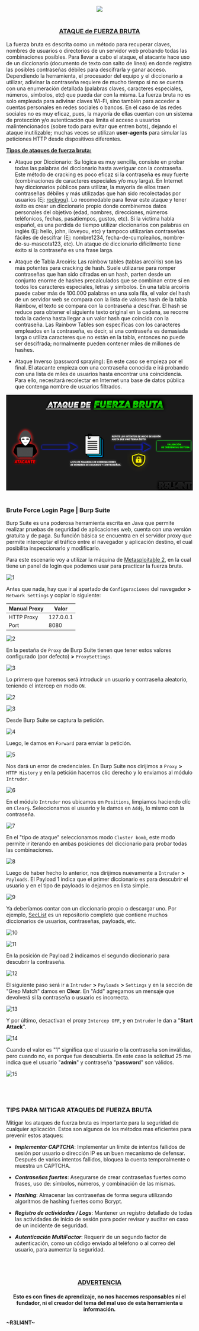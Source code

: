 <p align="center">
  <a href="https://github.com/DenverCoder1/readme-typing-svg"><img src="https://readme-typing-svg.herokuapp.com?font=Fira+Code&pause=1000&color=D1F700&width=630&lines=Ataque+de+Fuerza+Bruta+Login+Page+con+Burp+Suite"></a>
</p>

<h1 align="center"></h1>

<h3 align="center"><ins>ATAQUE de FUERZA BRUTA</ins></h3>

La fuerza bruta es descrita como un método para recuperar claves, nombres de usuarios o directorios de un servidor web probando todas las combinaciones posibles. Para llevar a cabo el ataque, el atacante hace uso de un diccionario (documento de texto con salto de línea) en donde registra las posibles contraseñas débiles para descifrarla y ganar acceso. Dependiendo la herramienta, el procesador del equipo y el diccionario a utilizar, adivinar la contraseña requiere de mucho tiempo si no se cuenta con una enumeración detallada (palabras claves, caracteres especiales, números, símbolos, etc) que pueda dar con la misma. La fuerza bruta no es solo empleada para adivinar claves Wi-Fi, sino también para acceder a cuentas personales en redes sociales o bancos. En el caso de las redes sociales no es muy eficaz, pues, la mayoría de ellas cuentan con un sistema de protección y/o autenticación que límita el acceso a usuarios malintencionados (sobre todo para evitar que entren bots), dejando el ataque inutilizable; muchas veces se utilizan **user-agents** para simular las peticiones HTTP desde dispositivos diferentes.

<ins>**Tipos de ataques de fuerza bruta:**</ins>

- Ataque por Diccionario: Su lógica es muy sencilla, consiste en probar todas las palabras del diccionario hasta averiguar con la contraseña. Este método de cracking es poco eficaz si la contraseña es muy fuerte (combinaciones de caracteres especiales y/o muy larga). En Internet hay diccionarios públicos para utilizar, la mayoría de ellos traen contraseñas débiles y más utilizadas que han sido recolectadas por usuarios (Ej: <a href="https://github.com/praetorian-inc/Hob0Rules/blob/master/wordlists/rockyou.txt.gz">rockyou</a>). Lo recomedable para llevar este ataque y tener éxito es crear un diccionario propio donde combinemos datos personales del objetivo (edad, nombres, direcciones, números teléfonicos, fechas, pasatiempos, gustos, etc). Si la víctima habla español, es una perdida de tiempo utilizar diccionarios con palabras en inglés (Ej: hello, john, iloveyou, etc) y tampoco utilizarían contraseñas fáciles de descifrar (Ej: nombre1234, fecha-de-cumpleaños, nombre-de-su-mascota123, etc). Un ataque de diccionario difícilmente tiene éxito si la contraseña es una frase larga.

- Ataque de Tabla Arcoíris: Las rainbow tables (tablas arcoíris) son las más potentes para cracking de hash. Suele utilizarse para romper contraseñas que han sido cifradas en un hash, parten desde un conjunto enorme de hashes precalculados que se combinan entre sí en todos los caracteres especiales, letras y símbolos. En una tabla arcoíris puede caber más de 100.000 palabras en una sola fila, el valor del hash de un servidor web se compara con la lista de valores hash de la tabla Rainbow, el texto se compara con la contraseña a descifrar. El hash se reduce para obtener el siguiente texto original en la cadena, se recorre toda la cadena hasta llegar a un valor hash que coincida con la contraseña. Las Rainbow Tables son específicas con los caracteres empleados en la contraseña, es decir, si una contraseña es demasiada larga o utiliza caracteres que no están en la tabla, entonces no puede ser descifrada; normalmente pueden contener miles de millones de hashes. 

- Ataque Inverso (password spraying): En este caso se empieza por el final. El atacante empieza con una contraseña conocida e irá probando con una lista de miles de usuarios hasta encontrar una coincidencia. Para ello, necesitará recolectar en Internet una base de datos pública que contenga nombre de usuarios filtrados.

<p align="center">
  <img src="https://github.com/R3LI4NT/articulos/blob/main/Pentesting/WEB/img/bruteForce.png">
</p>

<h1 align="center"></h1>

### Brute Force Login Page | Burp Suite

Burp Suite es una poderosa herramienta escrita en Java que permite realizar pruebas de seguridad de aplicaciones web, cuenta con una versión gratuita y de paga. Su función básica se encuentra en el servidor proxy que permite interceptar el tráfico entre el navegador y aplicación destino, el cual posibilita inspeccionarlo y modificarlo. 

Para este escenario voy a utilizar la máquina de <a href="https://github.com/R3LI4NT/ctf-retos/blob/main/1-%20Maquinas-Easy/Metasploitable_2.md">Metasploitable 2</a>, en la cual tiene un panel de login que podemos usar para practicar la fuerza bruta.

![1](https://github.com/R3LI4NT/articulos/assets/75953873/9f3f32c4-9eea-4e53-975f-a27c548369b5)

Antes que nada, hay que ir al apartado de `Configuraciones` del navegador **>** `Network Settings` y copiar lo siguiente:

| Manual Proxy | Valor |
| ------------- | ------------- |
| HTTP Proxy | 127.0.0.1  |
| Port  | 8080 |

![2](https://github.com/R3LI4NT/articulos/assets/75953873/3e971371-726f-48c8-a793-bd5ef075f9c9)

En la pestaña de `Proxy` de Burp Suite tienen que tener estos valores configurado (por defecto) **>** `ProxySettings`.

![3](https://github.com/R3LI4NT/articulos/assets/75953873/5d1a8f91-f21e-4dfb-9431-55dfaacce3c9)

Lo primero que haremos será introducir un usuario y contraseña aleatorio, teniendo el intercep en modo `ON`.

![2](https://github.com/R3LI4NT/articulos/assets/75953873/a3aa7c33-edc5-46f4-8dd6-924ddda69465)

![3](https://github.com/R3LI4NT/articulos/assets/75953873/c360466c-3975-42c1-aa5d-837d5348a484)

Desde Burp Suite se captura la petición.

![4](https://github.com/R3LI4NT/articulos/assets/75953873/a1651027-af91-4596-9478-fa910432d1f7)

Luego, le damos en `Forward` para enviar la petición.

![5](https://github.com/R3LI4NT/articulos/assets/75953873/42716d6e-00b7-4af9-af0a-1e923d18b07a)

Nos dará un error de credenciales. En Burp Suite nos dirijimos a `Proxy` **>** `HTTP History` y en la petición hacemos clíc derecho y lo enviamos al módulo `Intruder`.

![6](https://github.com/R3LI4NT/articulos/assets/75953873/338984e8-d291-4823-9472-323448261d2d)

En el módulo `Intruder` nos ubicamos en `Positions`, limpiamos haciendo clíc en `Clear§`. Seleccionamos el usuario y le damos en `Add§`, lo mismo con la contraseña.

![7](https://github.com/R3LI4NT/articulos/assets/75953873/994fb6cc-32df-4404-810b-788866dd69ba)

En el "tipo de ataque" seleccionamos modo `Cluster bomb`, este modo permite ir iterando en ambas posiciones del diccionario para probar todas las combinaciones. 

![8](https://github.com/R3LI4NT/articulos/assets/75953873/f9a8f688-0029-418c-aeb7-5bacf2e82067)

Luego de haber hecho lo anterior, nos dirijimos nuevamente a `Intruder` **>** `Payloads`. El Payload 1 indica que el primer diccionario es para descubrir el usuario y en el tipo de payloads lo dejamos en lista simple.

![9](https://github.com/R3LI4NT/articulos/assets/75953873/56846539-5a43-46dc-b589-deb4bddab61b)

Ya deberíamos contar con un diccionario propio o descargar uno. Por ejemplo, <a href="https://github.com/danielmiessler/SecLists">SecList</a> es un repositorio completo que contiene muchos diccionarios de usuarios, contraseñas, payloads, etc.

![10](https://github.com/R3LI4NT/articulos/assets/75953873/f8954635-d32e-4513-abdf-24fc469132ad)

![11](https://github.com/R3LI4NT/articulos/assets/75953873/bb281016-8fcd-4b02-b518-a567d0e815ae)

En la posición de Payload 2 indicamos el segundo diccionario para descubrir la contraseña.

![12](https://github.com/R3LI4NT/articulos/assets/75953873/b846756b-eaa2-4d10-bcff-e08b4fb079ab)

El siguiente paso será ir a `Intruder` **>** `Payloads` **>** `Settings` y en la sección de "Grep Match" damos en **Clear**. En "Add" agregamos un mensaje que devolverá si la contraseña o usuario es incorrecta.

![13](https://github.com/R3LI4NT/articulos/assets/75953873/a936a98a-e435-487f-b6b0-b6f8dd42b47b)

Y por último, desactivan el proxy `Intercep OFF`, y en `Intruder` le dan a "**Start Attack**".

![14](https://github.com/R3LI4NT/articulos/assets/75953873/773fabb5-f57e-4896-8f07-c648cce9041f)

Cuando el valor es "1" significa que el usuario o la contraseña son inválidas, pero cuando no, es porque fue descubierta. En este caso la solicitud 25 me indica que el usuario "**admin**" y contraseña "**password**" son válidos.

![15](https://github.com/R3LI4NT/articulos/assets/75953873/3787599f-f853-41c3-90c6-c78f69da4b80)

<h1 align="center"></h1>

</br>

### TIPS PARA MITIGAR ATAQUES DE FUERZA BRUTA

Mitigar los ataques de fuerza bruta es importante para la seguridad de cualquier aplicación. Estos son algunos de los métodos mas eficientes para prevenir estos ataques:

- **_Implementar CAPTCHA_**: Implementar un límite de intentos fallidos de sesión por usuario o dirección IP es un buen mecanismo de defensar. Después de varios intentos fallidos, bloquea la cuenta temporalmente o muestra un CAPTCHA.

- **_Contraseñas fuertes_**: Asegurarse de crear contraseñas fuertes como frases, uso de: símbolos, números, y combinación de las mismas.

- **_Hashing_**: Almacenar las contraseñas de forma segura utilizando algoritmos de hashing fuertes como Bcrypt.

- **_Registro de actividades / Logs_**: Mantener un registro detallado de todas las actividades de inicio de sesión para poder revisar y auditar en caso de un incidente de seguridad.

- **_Autenticación MultiFactor_**: Requerir de un segundo factor de autenticación, como un código enviado al teléfono o al correo del usuario, para aumentar la seguridad.

</br>

<h1 align="center"></h1>

<h3 align="center"><ins>ADVERTENCIA<ins></h3>

<h4 align="center">Esto es con fines de aprendizaje, no nos hacemos responsables ni el fundador, ni el creador del tema del mal uso de esta herramienta u información.</h4>



#### ~R3LI4NT~
